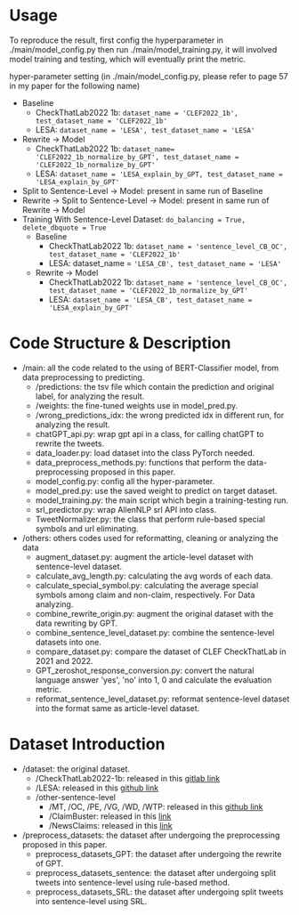 # Usage
To reproduce the result, first config the hyperparameter in ./main/model_config.py then run ./main/model_training.py, it will involved model training and testing, which will eventually print the metric.

hyper-parameter setting (in ./main/model_config.py, please refer to page 57 in my paper for the following name)
- Baseline
  - CheckThatLab2022 1b: ```dataset_name = 'CLEF2022_1b', test_dataset_name = 'CLEF2022_1b'```
  - LESA: ```dataset_name = 'LESA', test_dataset_name = 'LESA'```
- Rewrite -> Model
  - CheckThatLab2022 1b: ```dataset_name= 'CLEF2022_1b_normalize_by_GPT', test_dataset_name = 'CLEF2022_1b_normalize_by_GPT'```
  - LESA: ```dataset_name = 'LESA_explain_by_GPT, test_dataset_name = 'LESA_explain_by_GPT'```
- Split to Sentence-Level -> Model: present in same run of Baseline 
- Rewrite -> Split to Sentence-Level -> Model: present in same run of Rewrite -> Model
- Training With Sentence-Level Dataset: ```do_balancing = True, delete_dbquote = True```
  - Baseline
    - CheckThatLab2022 1b: ```dataset_name = 'sentence_level_CB_OC', test_dataset_name = 'CLEF2022_1b'```
    - LESA: dataset_name = ```'LESA_CB', test_dataset_name = 'LESA'```
  - Rewrite -> Model
    - CheckThatLab2022 1b: ```dataset_name = 'sentence_level_CB_OC', test_dataset_name = 'CLEF2022_1b_normalize_by_GPT'```
    - LESA: ```dataset_name = 'LESA_CB', test_dataset_name = 'LESA_explain_by_GPT'```


# Code Structure & Description
- /main: all the code related to the using of BERT-Classifier model, from data preprocessing to predicting.
  - /predictions: the tsv file which contain the prediction and original label, for analyzing the result.
  - /weights: the fine-tuned weights use in model_pred.py.
  - /wrong_predictions_idx: the wrong predicted idx in different run, for analyzing the result.
  - chatGPT_api.py: wrap gpt api in a class, for calling chatGPT to rewrite the tweets.
  - data_loader.py: load dataset into the class PyTorch needed.
  - data_preprocess_methods.py: functions that perform the data-preprocessing proposed in this paper.
  - model_config.py: config all the hyper-parameter.
  - model_pred.py: use the saved weight to predict on target dataset.
  - model_training.py: the main script which begin a training-testing run.
  - srl_predictor.py: wrap AllenNLP srl API into class.
  - TweetNormalizer.py: the class that perform rule-based special symbols and url eliminating. 
- /others: others codes used for reformatting, cleaning or analyzing the data
  - augment_dataset.py: augment the article-level dataset with sentence-level dataset.
  - calculate_avg_length.py: calculating the avg words of each data.
  - calculate_special_symbol.py: calculating the average special symbols among claim and non-claim, respectively. For Data analyzing.
  - combine_rewrite_origin.py: augment the original dataset with the data rewriting by GPT.
  - combine_sentence_level_dataset.py: combine the sentence-level datasets into one.
  - compare_dataset.py: compare the dataset of CLEF CheckThatLab in 2021 and 2022.
  - GPT_zeroshot_response_conversion.py: convert the natural language answer 'yes', 'no' into 1, 0 and calculate the evaluation metric.
  - reformat_sentence_level_dataset.py: reformat sentence-level dataset into the format same as article-level dataset.
  
  
# Dataset Introduction
- /dataset: the original dataset.
  - /CheckThatLab2022-1b: released in this [gitlab link](https://gitlab.com/checkthat_lab/clef2022-checkthat-lab/clef2022-checkthat-lab/-/tree/main/task1/data/subtasks-english) 
  - /LESA: released in this [github link](https://github.com/LCS2-IIITD/LESA-EACL-2021/tree/main/data)
  - /other-sentence-level
    - /MT, /OC, /PE, /VG, /WD, /WTP: released in this [github link](https://github.com/LCS2-IIITD/LESA-EACL-2021/tree/main/data)
    - /ClaimBuster: released in this [link](https://zenodo.org/record/3836810#.YwSJzHZByUl)
    - /NewsClaims: released in this [link](https://drive.google.com/file/d/1jlQ0kQLS0kLbrXIC1fh6oT2HsWppx5QT/view)
- /preprocess_datasets: the dataset after undergoing the preprocessing proposed in this paper.
  - preprocess_datasets_GPT: the dataset after undergoing the rewrite of GPT.
  - preprocess_datasets_sentence: the dataset after undergoing split tweets into sentence-level using rule-based method.
  - preprocess_datasets_SRL: the dataset after undergoing split tweets into sentence-level using SRL.